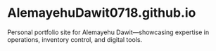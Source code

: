 # AlemayehuDawit0718.github.io
Personal portfolio site for Alemayehu Dawit—showcasing expertise in operations, inventory control, and digital tools.
